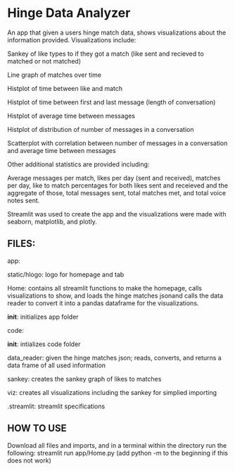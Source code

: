 # Hinge Data Analyzer

An app that given a users hinge match data, shows visualizations about the information provided.
Visualizations include:

Sankey of like types to if they got a match (like sent and recieved to matched or not matched)

Line graph of matches over time

Histplot of time between like and match

Histplot of time between first and last message (length of conversation)

Histplot of average time between messages

Histplot of distribution of number of messages in a conversation

Scatterplot with correlation between number of messages in a conversation and average time between messages


Other additional statistics are provided including:

Average messages per match, likes per day (sent and received), matches per day, like to match percentages for both likes sent and receieved and the aggregate of those, total messages sent, total matches met, and total voice notes sent.

Streamlit was used to create the app and the visualizations were made with seaborn, matplotlib, and plotly.

FILES:
-----
app:

static/hlogo: logo for homepage and tab

Home: contains all streamlit functions to make the homepage, calls visualizations to show, and loads the hinge matches jsonand calls the data reader to convert it into a pandas dataframe for the visualizations. 

__init__: initializes app folder


code:

__init__: intializes code folder

data_reader: given the hinge matches json; reads, converts, and returns a data frame of all used information

sankey: creates the sankey graph of likes to matches

viz: creates all visualizations including the sankey for simplied importing


.streamlit: streamlit specifications


HOW TO USE
----------

Download all files and imports, and in a terminal within the directory run the following:
streamlit run app/Home.py      (add python -m to the beginning if this does not work)


